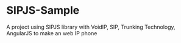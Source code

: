 # SIPJS-Sample
A project using SIPJS library with VoidIP, SIP, Trunking Technology, AngularJS to make an web IP phone
